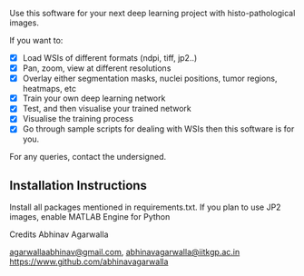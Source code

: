 Use this software for your next deep learning project with histo-pathological images.

If you want to:
- [x] Load WSIs of different formats (ndpi, tiff, jp2..)
- [x] Pan, zoom, view at different resolutions
- [x] Overlay either segmentation masks, nuclei positions, tumor regions, heatmaps, etc
- [x] Train your own deep learning network
- [x] Test, and then visualise your trained network
- [x] Visualise the training process
- [x] Go through sample scripts for dealing with WSIs
then this software is for you.

For any queries, contact the undersigned.

## Installation Instructions
Install all packages mentioned in requirements.txt.
If you plan to use JP2 images, enable MATLAB Engine for Python

Credits
Abhinav Agarwalla

agarwallaabhinav@gmail.com,
abhinavagarwalla@iitkgp.ac.in
https://www.github.com/abhinavagarwalla